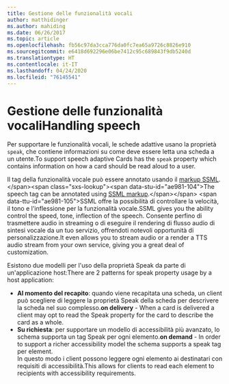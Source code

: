 ```yaml
---
title: Gestione delle funzionalità vocali
author: matthidinger
ms.author: mahiding
ms.date: 06/26/2017
ms.topic: article
ms.openlocfilehash: fb56c97da3cca776da0fc7ea65a9726c8826e910
ms.sourcegitcommit: e6418d692296e06be7412c95c689843f9db5240d
ms.translationtype: HT
ms.contentlocale: it-IT
ms.lasthandoff: 04/24/2020
ms.locfileid: "76145541"
---
```

# <a name="handling-speech"></a><span data-ttu-id="ae981-102">Gestione delle funzionalità vocali</span><span class="sxs-lookup"><span data-stu-id="ae981-102">Handling speech</span></span>

<span data-ttu-id="ae981-103">Per supportare le funzionalità vocali, le schede adattive usano la proprietà `speak`, che contiene informazioni su come deve essere letta una scheda a un utente.</span><span class="sxs-lookup"><span data-stu-id="ae981-103">To support speech adaptive Cards has the `speak` property which contains information on how a card should be read aloud to a user.</span></span>

<span data-ttu-id="ae981-104">Il tag della funzionalità vocale può essere annotato usando il [markup SSML](https://msdn.microsoft.com/library/office/hh361578(v=office.14).aspx).</span><span class="sxs-lookup"><span data-stu-id="ae981-104">The speech tag can be annotated using  [SSML markup](https://msdn.microsoft.com/library/office/hh361578(v=office.14).aspx).</span></span> <span data-ttu-id="ae981-105">SSML offre la possibilità di controllare la velocità, il tono e l'inflessione per la funzionalità vocale.</span><span class="sxs-lookup"><span data-stu-id="ae981-105">SSML gives you the ability control the speed, tone, inflection of the speech.</span></span>  <span data-ttu-id="ae981-106">Consente perfino di trasmettere audio in streaming o di eseguire il rendering di flusso audio di sintesi vocale da un tuo servizio, offrendoti notevoli opportunità di personalizzazione.</span><span class="sxs-lookup"><span data-stu-id="ae981-106">It even allows you to stream audio or a render a TTS audio stream from your own service, giving you a great deal of customization.</span></span>

<span data-ttu-id="ae981-107">Esistono due modelli per l'uso della proprietà Speak da parte di un'applicazione host:</span><span class="sxs-lookup"><span data-stu-id="ae981-107">There are 2 patterns for speak property usage by a host application:</span></span>
* <span data-ttu-id="ae981-108">**Al momento del recapito**: quando viene recapitata una scheda, un client può scegliere di leggere la proprietà Speak della scheda per descrivere la scheda nel suo complesso.</span><span class="sxs-lookup"><span data-stu-id="ae981-108">**on delivery** - When a card is delivered a client may opt to read the Speak property for the card to describe the card as a whole.</span></span>
* <span data-ttu-id="ae981-109">**Su richiesta**: per supportare un modello di accessibilità più avanzato, lo schema supporta un tag Speak per ogni elemento.</span><span class="sxs-lookup"><span data-stu-id="ae981-109">**on demand** - In order to support a richer accessibility model the schema supports a speak tag per element.</span></span>  
<span data-ttu-id="ae981-110">In questo modo i client possono leggere ogni elemento ai destinatari con requisiti di accessibilità.</span><span class="sxs-lookup"><span data-stu-id="ae981-110">This allows for clients to read each element to recipients with accessibility requirements.</span></span>

